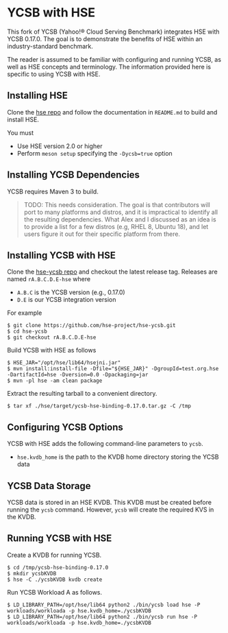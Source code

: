 # YCSB with HSE

This fork of YCSB (Yahoo!&reg; Cloud Serving Benchmark) integrates HSE
with YCSB 0.17.0.  The goal is to demonstrate the benefits of HSE
within an industry-standard benchmark.

The reader is assumed to be familiar with configuring and running YCSB,
as well as HSE concepts and terminology.
The information provided here is specific to using YCSB with HSE.

## Installing HSE

Clone the [hse repo](https://github.com/hse-project/hse)
and follow the documentation in `README.md` to build and install HSE.

You must

* Use HSE version 2.0 or higher
* Perform `meson setup` specifying the `-Dycsb=true` option


## Installing YCSB Dependencies

YCSB requires Maven 3 to build.

> TODO: This needs consideration.  The goal is that contributors will
> port to many platforms and distros, and it is impractical to identify
> all the resulting dependencies.  What Alex and I discussed as an idea
> is to provide a list for a few distros (e.g, RHEL 8, Ubuntu 18), and let
> users figure it out for their specific platform from there.


## Installing YCSB with HSE

Clone the [hse-ycsb repo](https://github.com/hse-project/hse-ycsb)
and checkout the latest release tag.  Releases are named `rA.B.C.D.E-hse` where

* `A.B.C` is the YCSB version (e.g., 0.17.0)
* `D.E` is our YCSB integration version

For example

    $ git clone https://github.com/hse-project/hse-ycsb.git
    $ cd hse-ycsb
    $ git checkout rA.B.C.D.E-hse

Build YCSB with HSE as follows

    $ HSE_JAR="/opt/hse/lib64/hsejni.jar"
    $ mvn install:install-file -Dfile="${HSE_JAR}" -DgroupId=test.org.hse -DartifactId=hse -Dversion=0.0 -Dpackaging=jar
    $ mvn -pl hse -am clean package

Extract the resulting tarball to a convenient directory.

    $ tar xf ./hse/target/ycsb-hse-binding-0.17.0.tar.gz -C /tmp


## Configuring YCSB Options

YCSB with HSE adds the following command-line parameters to `ycsb`.

* `hse.kvdb_home` is the path to the KVDB home directory storing the YCSB data


## YCSB Data Storage

YCSB data is stored in an HSE KVDB.  This KVDB must be created before
running the `ycsb` command.  However, `ycsb` will create the required KVS
in the KVDB.


## Running YCSB with HSE

Create a KVDB for running YCSB.

    $ cd /tmp/ycsb-hse-binding-0.17.0
    $ mkdir ycsbKVDB
    $ hse -C ./ycsbKVDB kvdb create

Run YCSB Workload A as follows.

    $ LD_LIBRARY_PATH=/opt/hse/lib64 python2 ./bin/ycsb load hse -P workloads/workloada -p hse.kvdb_home=./ycsbKVDB
    $ LD_LIBRARY_PATH=/opt/hse/lib64 python2 ./bin/ycsb run hse -P workloads/workloada -p hse.kvdb_home=./ycsbKVDB

